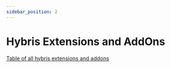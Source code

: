 ```yaml
---
sidebar_position: 2
---
```


# Hybris Extensions and AddOns

[Table of all hybris extensions and addons](https://help.sap.com/viewer/c5613bd3cc9942efb74d017b40eb0892/1905/en-US/8bc0c14886691014a0d4f274a720596f.html)
